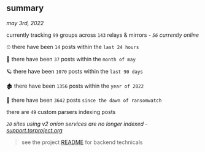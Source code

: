 
## summary
_may 3rd, 2022_

currently tracking `99` groups across `143` relays & mirrors - _`56` currently online_

⏲ there have been `14` posts within the `last 24 hours`

🦈 there have been `37` posts within the `month of may`

🪐 there have been `1070` posts within the `last 90 days`

🏚 there have been `1356` posts within the `year of 2022`

🦕 there have been `3642` posts `since the dawn of ransomwatch`

there are `49` custom parsers indexing posts

_`20` sites using v2 onion services are no longer indexed - [support.torproject.org](https://support.torproject.org/onionservices/v2-deprecation/)_

> see the project [README](https://github.com/thetanz/ransomwatch#ransomwatch--) for backend technicals
